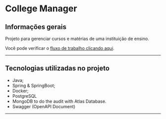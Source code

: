 # College Manager 

## Informações gerais

Projeto para gerenciar cursos e matérias de uma instituição de ensino.

Você pode verificar o [fluxo de trabalho clicando aqui](https://trello.com/b/s3bvZbEL/college-manager).

---

## Tecnologias utilizadas no projeto

- Java;
- Spring & SpringBoot;
- Docker;
- PostgreSQL
- MongoDB to do the audit with Atlas Database.
- Swagger (OpenAPI Document)
--- 

